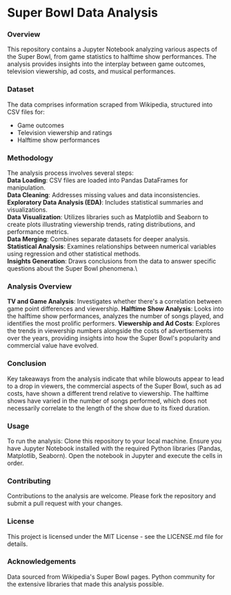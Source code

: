 # Super Bowl Data Analysis

### Overview
This repository contains a Jupyter Notebook analyzing various aspects of the Super Bowl, from game statistics to halftime show performances. The analysis provides insights into the interplay between game outcomes, television viewership, ad costs, and musical performances.

### Dataset
The data comprises information scraped from Wikipedia, structured into CSV files for:
- Game outcomes
- Television viewership and ratings
- Halftime show performances

### Methodology
The analysis process involves several steps:\
**Data Loading**: CSV files are loaded into Pandas DataFrames for manipulation.\
**Data Cleaning**: Addresses missing values and data inconsistencies.\
**Exploratory Data Analysis (EDA)**: Includes statistical summaries and visualizations.\
**Data Visualization**: Utilizes libraries such as Matplotlib and Seaborn to create plots illustrating viewership trends, rating distributions, and performance metrics.\
**Data Merging**: Combines separate datasets for deeper analysis.\
**Statistical Analysis**: Examines relationships between numerical variables using regression and other statistical methods.\
**Insights Generation**: Draws conclusions from the data to answer specific questions about the Super Bowl phenomena.\

### Analysis Overview
**TV and Game Analysis**: Investigates whether there's a correlation between game point differences and viewership.
**Halftime Show Analysis**: Looks into the halftime show performances, analyzes the number of songs played, and identifies the most prolific performers.
**Viewership and Ad Costs**: Explores the trends in viewership numbers alongside the costs of advertisements over the years, providing insights into how the Super Bowl's popularity and commercial value have evolved.

### Conclusion
Key takeaways from the analysis indicate that while blowouts appear to lead to a drop in viewers, the commercial aspects of the Super Bowl, such as ad costs, have shown a different trend relative to viewership. The halftime shows have varied in the number of songs performed, which does not necessarily correlate to the length of the show due to its fixed duration.

### Usage
To run the analysis:
Clone this repository to your local machine.
Ensure you have Jupyter Notebook installed with the required Python libraries (Pandas, Matplotlib, Seaborn).
Open the notebook in Jupyter and execute the cells in order.

### Contributing
Contributions to the analysis are welcome. Please fork the repository and submit a pull request with your changes.

### License
This project is licensed under the MIT License - see the LICENSE.md file for details.

### Acknowledgements
Data sourced from Wikipedia's Super Bowl pages.
Python community for the extensive libraries that made this analysis possible.

